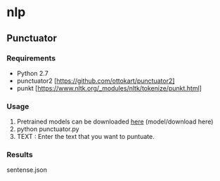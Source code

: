 # nlp

## Punctuator
### Requirements

- Python 2.7
- punctuator2 [https://github.com/ottokart/punctuator2]
- punkt [https://www.nltk.org/_modules/nltk/tokenize/punkt.html]

### Usage

1. Pretrained models can be downloaded [here](https://drive.google.com/drive/folders/0B7BsN5f2F1fZQnFsbzJ3TWxxMms?usp=sharing)
   (model/download here)
2. python punctuator.py
3. TEXT : Enter the text that you want to puntuate.

### Results

sentense.json
